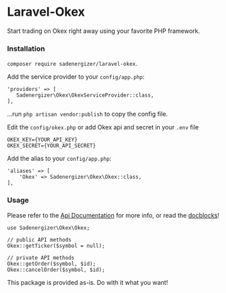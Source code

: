 # Laravel-Okex

Start trading on Okex right away using your favorite PHP framework.

### Installation

`composer require sadenergizer/laravel-okex`.

Add the service provider to your `config/app.php`:
 
 ``` 
 'providers' => [
    Sadenergizer\Okex\OkexServiceProvider::class,
 ],
 ```
 
...run `php artisan vendor:publish` to copy the config file.

Edit the `config/okex.php` or add Okex api and secret in your `.env` file

```
OKEX_KEY={YOUR_API_KEY}
OKEX_SECRET={YOUR_API_SECRET}

```

Add the alias to your `config/app.php`:

```    
'aliases' => [
    'Okex' => Sadenergizer\Okex\Okex::class,
],
```

### Usage

Please refer to the [Api Documentation](https://github.com/okcoin-okex/API-docs-OKEx.com/) for more info, or read the [docblocks](https://github.com/sadenergizer/laravel-okex/blob/master/src/Client.php)!

```
use Sadenergizer\Okex\Okex;

// public API methods
Okex::getTicker($symbol = null);

// private API methods
Okex::getOrder($symbol, $id);
Okex::cancelOrder($symbol, $id);
```

This package is provided as-is. Do with it what you want!

